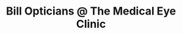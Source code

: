 ---
title: "Bill Opticians @ The Medical Eye Clinic"
url: /exeter/bill-opticians-an-the-medical-eye-clinic/
shop: Optiker
---